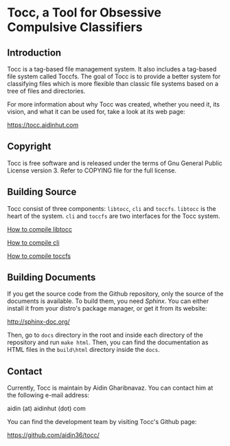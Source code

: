 Tocc, a Tool for Obsessive Compulsive Classifiers
================================================

Introduction
------------

Tocc is a tag-based file management system. It also includes a tag-based file
system called Toccfs. The goal of Tocc is to provide a better system for
classifying files which is more flexible than classic file systems based on a
tree of files and directories.

For more information about why Tocc was created, whether you need it, its vision, and
what it can be used for, take a look at its web page:

   https://tocc.aidinhut.com

Copyright
---------
Tocc is free software and is released under the terms of Gnu General Public
License version 3. Refer to COPYING file for the full license.

Building Source
---------------
Tocc consist of three components: ``libtocc``, ``cli`` and ``toccfs``.
``libtocc`` is the heart of the system. ``cli`` and ``toccfs`` are two
interfaces for the Tocc system.

[How to compile libtocc](https://tocc.aidinhut.com/libtocc/compile.html)

[How to compile cli](https://tocc.aidinhut.com/cli/compile.html)

[How to compile toccfs](https://tocc.aidinhut.com/toccfs/compile.html)

Building Documents
------------------
If you get the source code from the Github repository, only the source of the
documents is available. To build them, you need *Sphinx*. You can either
install it from your distro's package manager, or get it from its website:

   http://sphinx-doc.org/

Then, go to `docs` directory in the root and inside each directory of the
repository and run `make html`. Then, you can find the documentation as HTML
files in the `build\html` directory inside the `docs`.

Contact
-------
Currently, Tocc is maintain by Aidin Gharibnavaz. You can contact him at the
following e-mail address:

   aidin (at) aidinhut (dot) com

You can find the development team by visiting Tocc's Github page:

   https://github.com/aidin36/tocc/

